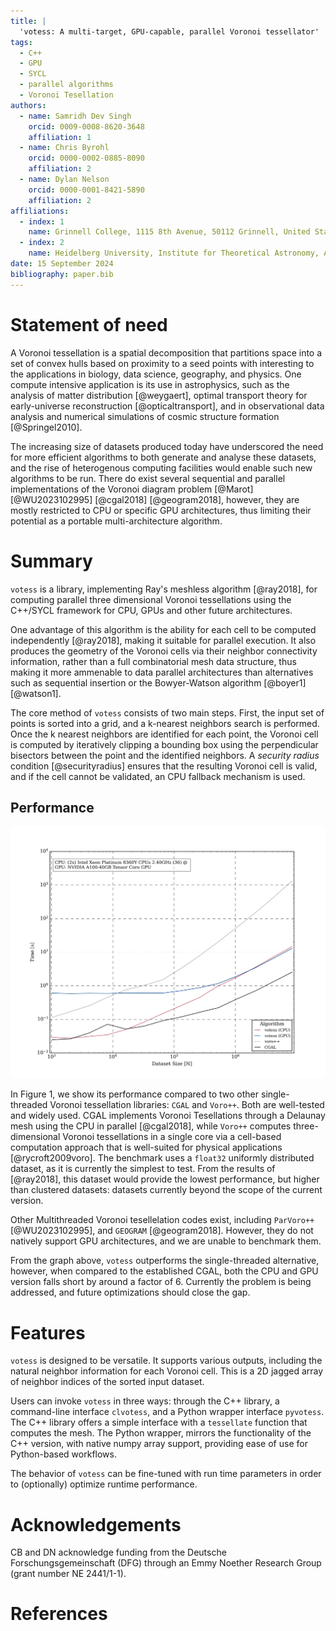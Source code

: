 ```yaml
---
title: |
  'votess: A multi-target, GPU-capable, parallel Voronoi tessellator'
tags:
  - C++
  - GPU
  - SYCL
  - parallel algorithms
  - Voronoi Tesellation
authors:
  - name: Samridh Dev Singh
    orcid: 0009-0008-8620-3648
    affiliation: 1
  - name: Chris Byrohl
    orcid: 0000-0002-0885-8090
    affiliation: 2
  - name: Dylan Nelson
    orcid: 0000-0001-8421-5890
    affiliation: 2
affiliations:
  - index: 1
    name: Grinnell College, 1115 8th Avenue, 50112 Grinnell, United States of America
  - index: 2
    name: Heidelberg University, Institute for Theoretical Astronomy, Albert-Ueberle-Str. 2, 69120 Heidelberg, Germany
date: 15 September 2024
bibliography: paper.bib
---
```


# Statement of need
 
A Voronoi tessellation is a spatial decomposition that partitions space into a
set of convex hulls based on proximity to a seed points with interesting to the
applications in biology, data science, geography, and physics. One compute
intensive application is its use in astrophysics, such as the analysis of
matter distribution [@weygaert], optimal transport theory for early-universe
reconstruction [@opticaltransport], and in observational data analysis and
numerical simulations of cosmic structure formation [@Springel2010].

The increasing size of datasets produced today have underscored the need for
more efficient algorithms to both generate and analyse these datasets, and the
rise of heterogenous computing facilities would enable such new algorithms to
be run. There do exist several sequential and parallel implementations of the
Voronoi diagram problem [@Marot]  [@WU2023102995]  [@cgal2018]  [@geogram2018],
however, they are mostly restricted to CPU or specific GPU architectures, thus
limiting their potential as a portable multi-architecture algorithm. 

# Summary

`votess` is a library, implementing Ray's meshless algorithm [@ray2018], for
computing parallel three dimensional Voronoi tessellations using the C++/SYCL
framework for CPU, GPUs and other future architectures.

One advantage of this algorithm is the ability for each cell to be computed
independently [@ray2018], making it suitable for parallel execution. It also
produces the geometry of the Voronoi cells via their neighbor connectivity
information, rather than a full combinatorial mesh data structure, thus making
it more ammenable to data parallel architectures than alternatives such as
sequential insertion or the Bowyer-Watson algorithm [@boyer1]  [@watson1].
 
The core method of `votess` consists of two main steps. First, the input set of
points is sorted into a grid, and a k-nearest neighbors search is performed.
Once the k nearest neighbors are identified for each point, the Voronoi cell is
computed by iteratively clipping a bounding box using the perpendicular
bisectors between the point and the identified neighbors. A *security radius*
condition [@securityradius] ensures that the resulting Voronoi cell is valid,
and if the cell cannot be validated, an CPU fallback mechanism is used.

## Performance

![](./loglog.png)

In Figure 1, we show its performance compared to two other single-threaded
Voronoi tessellation libraries: `CGAL` and `Voro++`. Both are well-tested and
widely used.  CGAL implements Voronoi Tesellations through a Delaunay mesh
using the CPU in parallel [@cgal2018], while `Voro++` computes
three-dimensional Voronoi tessellations in a single core via a cell-based
computation approach that is well-suited for physical applications
[@rycroft2009voro]. The benchmark uses a `float32` uniformly distributed
dataset, as it is currently the simplest to test. From the results of
[@ray2018], this dataset would provide the lowest performance, but higher than
clustered datasets: datasets currently beyond the scope of the current version.

Other Multithreaded Voronoi tesellelation codes exist, including `ParVoro++`
[@WU2023102995], and `GEOGRAM` [@geogram2018].  However, they do not natively
support GPU architectures, and we are unable to benchmark them.

From the graph above, `votess` outperforms the single-threaded alternative,
however, when compared to the established CGAL, both the CPU and GPU version
falls short by around a factor of 6. Currently the problem is being addressed,
and future optimizations should close the gap.
 
# Features

`votess` is designed to be versatile. It supports various outputs, including
the natural neighbor information for each Voronoi cell. This is a 2D jagged
array of neighbor indices of the sorted input dataset.
 
Users can invoke `votess` in three ways: through the C++ library, a
command-line interface `clvotess`, and a Python wrapper interface `pyvotess`.
The C++ library offers a simple interface with a `tessellate` function that
computes the mesh. The Python wrapper, mirrors the functionality of the C++
version, with native numpy array support, providing ease of use for
Python-based workflows.
 
The behavior of `votess` can be fine-tuned with run time parameters in order to
(optionally) optimize runtime performance. 
 
# Acknowledgements
 
CB and DN acknowledge funding from the Deutsche Forschungsgemeinschaft (DFG)
through an Emmy Noether Research Group (grant number NE 2441/1-1).

# References

